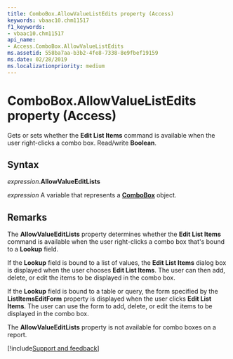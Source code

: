 ```yaml
---
title: ComboBox.AllowValueListEdits property (Access)
keywords: vbaac10.chm11517
f1_keywords:
- vbaac10.chm11517
api_name:
- Access.ComboBox.AllowValueListEdits
ms.assetid: 558ba7aa-b3b2-4fe8-7338-8e9fbef19159
ms.date: 02/28/2019
ms.localizationpriority: medium
---
```



# ComboBox.AllowValueListEdits property (Access)

Gets or sets whether the **Edit List Items** command is available when the user right-clicks a combo box. Read/write **Boolean**.


## Syntax

_expression_.**AllowValueEditLists**

_expression_ A variable that represents a **[ComboBox](Access.ComboBox.md)** object.


## Remarks

The **AllowValueEditLists** property determines whether the **Edit List Items** command is available when the user right-clicks a combo box that's bound to a **Lookup** field.

If the **Lookup** field is bound to a list of values, the **Edit List Items** dialog box is displayed when the user chooses **Edit List Items**. The user can then add, delete, or edit the items to be displayed in the combo box.

If the **Lookup** field is bound to a table or query, the form specified by the **ListItemsEditForm** property is displayed when the user clicks **Edit List Items**. The user can use the form to add, delete, or edit the items to be displayed in the combo box.

The **AllowValueEditLists** property is not available for combo boxes on a report.




[!include[Support and feedback](~/includes/feedback-boilerplate.md)]